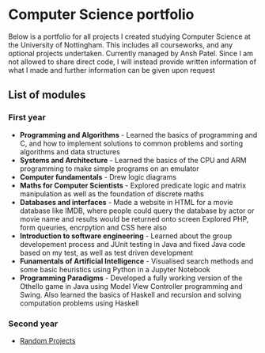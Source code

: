 # Computer Science portfolio
Below is a portfolio for all projects I created studying Computer Science at the University of Nottingham. This includes all courseworks, and any optional projects undertaken. Currently managed by Ansh Patel. Since I am not allowed to share direct code, I will instead provide written information of what I made and further information can be given upon request
## List of modules
### First year
 - **Programming and Algorithms** - Learned the basics of programming and C, and how to implement solutions to common problems and sorting algorithms and data structures
 - **Systems and Architecture** - Learned the basics of the CPU and ARM programming to make simple programs on an emulator
 - **Computer fundamentals** - Drew logic diagrams 
 - **Maths for Computer Scientists** - Explored predicate logic and matrix manipulation as well as the foundation of discrete maths
 - **Databases and interfaces** - Made a website in HTML for a movie database like IMDB, where people could query the database by actor or movie name and results would be returned onto screen Explored PHP, form queuries, encrpytion and CSS here also
 - **Introduction to software engineering** - Learned about the group developement process and JUnit testing in Java and fixed Java code based on my test, as well as test driven development
 - **Funamentals of Artificial Intelligence** - Visualised search methods and some basic heuristics using Python in a Jupyter Notebook 
 - **Programming Paradigms** - Developed a fully working version of the Othello game in Java using Model View Controller programming and Swing. Also learned the basics of Haskell and recursion and solving computation problems using Haskell

### Second year
 - [Random Projects](Docs/randomprojects.md)

 



